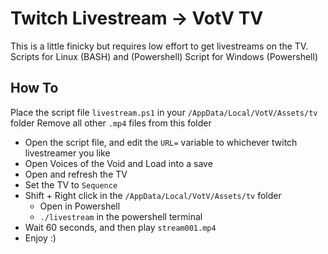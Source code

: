 # Twitch Livestream -> VotV TV

This is a little finicky but requires low effort to get livestreams on the TV. 
Scripts for Linux (BASH) and (Powershell)
Script for Windows (Powershell)

## **How To**
Place the script file `livestream.ps1` in your `/AppData/Local/VotV/Assets/tv` folder
Remove all other `.mp4` files from this folder
 - Open the script file, and edit the `URL=` variable to whichever twitch livestreamer you like
 - Open Voices of the Void and Load into a save
 - Open and refresh the TV
 - Set the TV to `Sequence`
 - Shift + Right click in the `/AppData/Local/VotV/Assets/tv` folder
	 - Open in Powershell
    - `./livestream` in the powershell terminal
 - Wait 60 seconds, and then play `stream001.mp4`
 - Enjoy :)
       
